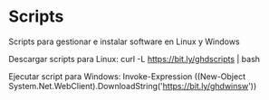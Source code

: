 
# Scripts

Scripts para gestionar e instalar software en Linux y Windows

Descargar scripts para Linux:
curl -L <https://bit.ly/ghdscripts> | bash

Ejecutar script para Windows:
Invoke-Expression ((New-Object System.Net.WebClient).DownloadString('https://bit.ly/ghdwinsw'))
